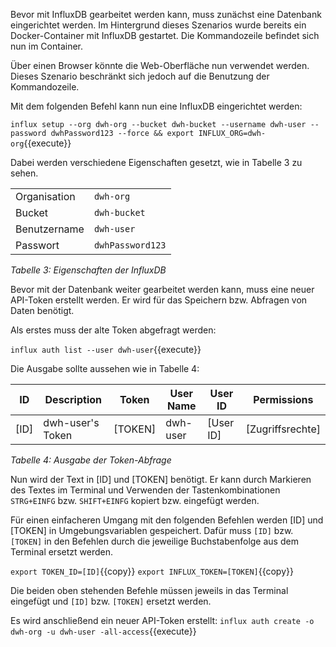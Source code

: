 Bevor mit InfluxDB gearbeitet werden kann, muss zunächst eine Datenbank eingerichtet werden.
Im Hintergrund dieses Szenarios wurde bereits ein Docker-Container mit InfluxDB gestartet.
Die Kommandozeile befindet sich nun im Container.

Über einen Browser könnte die Web-Oberfläche nun verwendet werden.
Dieses Szenario beschränkt sich jedoch auf die Benutzung der Kommandozeile.

Mit dem folgenden Befehl kann nun eine InfluxDB eingerichtet werden:

`influx setup --org dwh-org --bucket dwh-bucket --username dwh-user --password dwhPassword123 --force && export INFLUX_ORG=dwh-org`{{execute}}

Dabei werden verschiedene Eigenschaften gesetzt, wie in Tabelle 3 zu sehen.

|              |                  |
| ------------ | ---------------- |
| Organisation | `dwh-org`        |
| Bucket       | `dwh-bucket`     |
| Benutzername | `dwh-user`       |
| Passwort     | `dwhPassword123` |

_Tabelle 3: Eigenschaften der InfluxDB_

Bevor mit der Datenbank weiter gearbeitet werden kann, muss eine neuer API-Token erstellt werden.
Er wird für das Speichern bzw. Abfragen von Daten benötigt.

Als erstes muss der alte Token abgefragt werden:

`influx auth list --user dwh-user`{{execute}}

Die Ausgabe sollte aussehen wie in Tabelle 4:

| ID   | Description      | Token   | User Name | User ID   | Permissions      |
| ---- | ---------------- | ------- | --------- | --------- | ---------------- |
| [ID] | dwh-user's Token | [TOKEN] | dwh-user  | [User ID] | [Zugriffsrechte] |

_Tabelle 4: Ausgabe der Token-Abfrage_

Nun wird der Text in [ID] und [TOKEN] benötigt.
Er kann durch Markieren des Textes im Terminal und Verwenden der Tastenkombinationen `STRG+EINFG` bzw. `SHIFT+EINFG` kopiert bzw. eingefügt werden.

Für einen einfacheren Umgang mit den folgenden Befehlen werden [ID] und [TOKEN] in Umgebungsvariablen gespeichert.
Dafür muss `[ID]` bzw. `[TOKEN]` in den Befehlen durch die jeweilige Buchstabenfolge aus dem Terminal ersetzt werden.

`export TOKEN_ID=[ID]`{{copy}}
`export INFLUX_TOKEN=[TOKEN]`{{copy}}

Die beiden oben stehenden Befehle müssen jeweils in das Terminal eingefügt und `[ID]` bzw. `[TOKEN]` ersetzt werden.

Es wird anschließend ein neuer API-Token erstellt:
`influx auth create -o dwh-org -u dwh-user -all-access`{{execute}}

